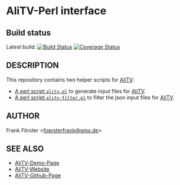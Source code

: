 # AliTV-Perl interface

## Build status

Latest build: [![Build Status](https://travis-ci.org/AliTVTeam/AliTV-perl-interface.svg?branch=master)](https://travis-ci.org/AliTVTeam/AliTV-perl-interface) [![Coverage Status](https://coveralls.io/repos/github/AliTVTeam/AliTV-perl-interface/badge.svg?branch=master)](https://coveralls.io/github/AliTVTeam/AliTV-perl-interface?branch=master)

## DESCRIPTION

This repository contains two helper scripts for [AliTV](https://github.com/AliTVTeam/AliTV):

- [A perl script `alitv.pl`](doc/alitv.md) to generate input files for [AliTV](https://github.com/AliTVTeam/AliTV).
- [A perl script `alitv-filter.pl`](doc/alitv-filter.md) to filter the json input files for [AliTV](https://github.com/AliTVTeam/AliTV).

## AUTHOR

Frank Förster &lt;foersterfrank@gmx.de>

## SEE ALSO

- [AliTV-Demo-Page](https://alitvteam.github.io/AliTV/d3/AliTV.html)
- [AliTV-Website](https://alitvteam.github.io/AliTV/)
- [AliTV-Github-Page](https://github.com/AliTVTeam/AliTV)
